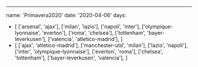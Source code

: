 ---
name: 'Primavera2020'
date: '2020-04-06'
days:
  - [
      ['arsenal', 'ajax'],
      ['milan', 'lazio'],
      ['napoli', 'inter'],
      ['olympique-lyonnaise', 'everton'],
      ['roma', 'chelsea'],
      ['tottenham', 'bayer-leverkusen'],
      ['valencia', 'atletico-madrid'],
    ]
  - [
      ['ajax', 'atletico-madrid'],
      ['manchester-utd', 'milan'],
      ['lazio', 'napoli'],
      ['inter', 'olympique-lyonnaise'],
      ['everton', 'roma'],
      ['chelsea', 'tottenham'],
      ['bayer-leverkusen', 'valencia'],
    ]
